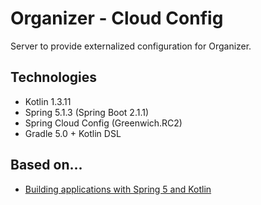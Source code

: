 # Organizer - Cloud Config

Server to provide externalized configuration for Organizer.

## Technologies

* Kotlin 1.3.11
* Spring 5.1.3 (Spring Boot 2.1.1)
* Spring Cloud Config (Greenwich.RC2)
* Gradle 5.0 + Kotlin DSL

## Based on...
* [Building applications with Spring 5 and Kotlin](https://www.packtpub.com/application-development/building-applications-spring-5-and-kotlin)